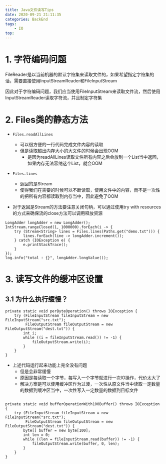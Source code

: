 ```yaml
---
title: Java文件读写Tips
date: 2020-09-21 21:11:35
categories: BackEnd
tags:
    - IO
top:
---
```

# 1. 字符编码问题

FileReader是以当前机器的默认字符集来读取文件的，如果希望指定字符集的话，需要直接使用InputStreamReader和FileInputStream 

因此对于字符编码问题，我们应当使用FileInputStream来读取文件流，然后使用InputStreamReader读取字符流，并且制定字符集


# 2. Files类的静态方法

+ `Files.readAllLines` 
    + 可以很方便的一行代码完成文件内容的读取
    + 但是读取超出内存大小的大文件的时候会出现OOM
        + 是因为readAllLines读取文件所有内容之后会放到一个List<String>当中返回，如果内存无法容纳这个List，就会OOM 

+ `Files.lines`
    + 返回的是Stream<String>
    + 使得我们在需要的时候可以不断读取，使用文件中的内容，而不是一次性的把所有内容都读取到内存当中，因此避免了OOM

+ 对于返回是Stream的方法要注意关闭句柄，可以通过使用try with resources 的方式来确保流的close方法可以调用释放资源


```
LongAdder longAdder = new LongAdder();
IntStream.rangeClosed(1, 1000000).forEach(i -> {
    try (Stream<String> lines = Files.lines(Paths.get("demo.txt"))) {
        lines.forEach(line -> longAdder.increment());
    } catch (IOException e) {
        e.printStackTrace();
    }
});
log.info("total : {}", longAdder.longValue());

```

# 3. 读写文件的缓冲区设置

## 3.1 为什么执行缓慢？

```
private static void perByteOperation() throws IOException {
    try (FileInputStream fileInputStream = new FileInputStream("src.txt");
         FileOutputStream fileOutputStream = new FileOutputStream("dest.txt")) {
        int i;
        while ((i = fileInputStream.read()) != -1) {
            fileOutputStream.write(i);
        }
    }
}
```

+ 上述代码运行起来功能上完全没有问题
    + 但是会非常缓慢
    + 原因是每读取一个字节，每写入一个字节就进行一次IO操作，代价太大了
    + 解决方案是可以使用缓冲区作为过渡，一次性从原文件当中读取一定数量的数据到缓冲区当中，一次性写入一定数量的数据到目标文件


```

private static void bufferOperationWith100Buffer() throws IOException {
    try (FileInputStream fileInputStream = new FileInputStream("src.txt");
         FileOutputStream fileOutputStream = new FileOutputStream("dest.txt")) {
        byte[] buffer = new byte[100];
        int len = 0;
        while ((len = fileInputStream.read(buffer)) != -1) {
            fileOutputStream.write(buffer, 0, len);
        }
    }
}

```